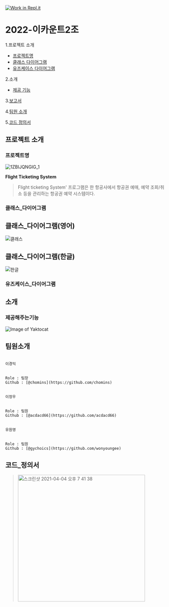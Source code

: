 [![Work in Repl.it](https://classroom.github.com/assets/work-in-replit-14baed9a392b3a25080506f3b7b6d57f295ec2978f6f33ec97e36a161684cbe9.svg)](https://classroom.github.com/online_ide?assignment_repo_id=349932&assignment_repo_type=GroupAssignmentRepo)
# 2022-이카운트2조

1.프로젝트 소개
  - [프로젝트명](#프로젝트명)
  - [클래스 다이어그램](#클래스_다이어그램)
  - [유즈케이스 다이어그램](유즈케이스_다이어그램)

2.소개
  - [제공 기능](#제공해주는기능)

3.[보고서](#보고서)

4.[팀원 소개](#팀원소개)

5.[코드 정의서](#코드_정의서)

## 프로젝트 소개

### 프로젝트명  

![1ZBIJQNGIG_1](https://user-images.githubusercontent.com/39540606/159205696-d469bdcc-635a-438c-9329-8c82db7e3e4a.jpg)

**Flight Ticketing System**
> Flight ticketing System' 프로그램은 한 항공사에서 항공권 예매, 예약 조회/취소 등을 관리하는 항공권 예약 시스템이다.

### 클래스_다이어그램

## 클래스_다이어그램(영어)
![클래스](https://user-images.githubusercontent.com/39540606/159204817-3edaf34d-bfd5-4a04-961a-9246207beffd.PNG)

## 클래스_다이어그램(한글)
![한글](https://user-images.githubusercontent.com/39540606/159204999-ed3fc00d-5347-453e-95ea-4c4dd259a094.PNG)

### 유즈케이스_다이어그램


## 소개

### 제공해주는기능
![Image of Yaktocat](https://firebasestorage.googleapis.com/v0/b/my-project-1541150284852.appspot.com/o/%EA%B8%B0%EB%8A%A5.png?alt=media&token=9dfe4416-d2c4-43b4-806b-1c155ac99481)


## 팀원소개
```

이경익


Role : 팀장
Github : [@chomins](https://github.com/chomins)

```

```

이정우


Role : 팀원
Github : [@acdacd66](https://github.com/acdacd66)

```

```

유원영


Role : 팀원
Github : [@gychoics](https://github.com/wonyoungee)

```

## 코드_정의서
> <img width="400" alt="스크린샷 2021-04-04 오후 7 41 38" src="https://user-images.githubusercontent.com/39540606/159205491-5d759a45-b0f9-429d-a5f4-180bbed9741e.PNG">






